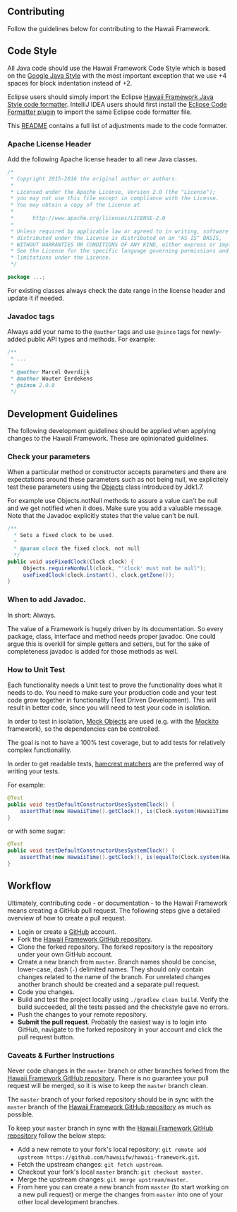 ## Contributing

Follow the guidelines below for contributing to the Hawaii Framework.

## Code Style

All Java code should use the Hawaii Framework Code Style which is based on the [Google Java Style][]
with the most important exception that we use +4 spaces for block indentation instead of +2.

Eclipse users should simply import the Eclipse [Hawaii Framework Java Style code formatter][].
IntelliJ IDEA users should first install the [Eclipse Code Formatter plugin][] to import the same Eclipse code formatter file.

This [README][Hawaii Framework Java Style code formatter README] contains a full list of adjustments
made to the code formatter.

### Apache License Header

Add the following Apache license header to all new Java classes.

```java
/*
 * Copyright 2015-2016 the original author or authors.
 *
 * Licensed under the Apache License, Version 2.0 (the "License");
 * you may not use this file except in compliance with the License.
 * You may obtain a copy of the License at
 *
 *      http://www.apache.org/licenses/LICENSE-2.0
 *
 * Unless required by applicable law or agreed to in writing, software
 * distributed under the License is distributed on an "AS IS" BASIS,
 * WITHOUT WARRANTIES OR CONDITIONS OF ANY KIND, either express or implied.
 * See the License for the specific language governing permissions and
 * limitations under the License.
 */

package ...;
```

For existing classes always check the date range in the license header and update it if needed.

### Javadoc tags

Always add your name to the `@author` tags and use `@since` tags for newly-added public API types
and methods. For example:

```java
/**
 * ...
 *
 * @author Marcel Overdijk
 * @author Wouter Eerdekens
 * @since 2.0.0
 */
```

## Development Guidelines

The following development guidelines should be applied when applying changes to the Hawaii Framework. These are
opinionated guidelines.

### Check your parameters
When a particular method or constructor accepts parameters and there are expectations around these parameters such
as not being null, we explicitely test these parameters using the
[Objects](https://docs.oracle.com/javase/7/docs/api/java/util/Objects.html) class introduced by Jdk1.7.

For example use Objects.notNull methods to assure a value can't be null and we get notified when it does.
Make sure you add a valuable message. Note that the Javadoc explicitly states that the value can't be null.
```java
/**
  * Sets a fixed clock to be used.
  *
  * @param clock the fixed clock, not null
  */
public void useFixedClock(Clock clock) {
     Objects.requireNonNull(clock, "'clock' must not be null");
     useFixedClock(clock.instant(), clock.getZone());
}
```

### When to add Javadoc.
In short: Always.

The value of a Framework is hugely driven by its documentation. So every package, class, interface and
method needs proper javadoc. One could argue this is overkill for simple getters and setters,
but for the sake of completeness javadoc is added for those methods as well.

### How to Unit Test
Each functionality needs a Unit test to prove the functionality does what it needs to do. You need to make sure
your production code and your test code grow together in functionality (Test Driven Development). This will result
in better code, since you will need to test your code in isolation.

In order to test in isolation, [Mock Objects](https://en.wikipedia.org/wiki/Mock_object) are used
(e.g. with the [Mockito](http://mockito.org) framework), so the dependencies can be controlled.

The goal is not to have a 100% test coverage, but to add tests for relatively complex functionality.

In order to get readable tests, [hamcrest matchers](https://code.google.com/archive/p/hamcrest/wikis/Tutorial.wiki)
are the preferred way of writing your tests.

For example:

```java
@Test
public void testDefaultConstructorUsesSystemClock() {
    assertThat(new HawaiiTime().getClock(), is(Clock.system(HawaiiTime.DEFAULT_ZONE)));
}
```
or with some sugar:
```java
@Test
public void testDefaultConstructorUsesSystemClock() {
    assertThat(new HawaiiTime().getClock(), is(equalTo(Clock.system(HawaiiTime.DEFAULT_ZONE))));
}
```


## Workflow

Ultimately, contributing code - or documentation - to the Hawaii Framework means creating a GitHub pull request.
The following steps give a detailed overview of how to create a pull request.

 * Login or create a [GitHub][] account.
 * Fork the [Hawaii Framework GitHub repository][].
 * Clone the forked repository. The forked repository is the repository under your own GitHub account.
 * Create a new branch from `master`. Branch names should be concise, lower-case, dash (`-`) delimited names.
   They should only contain changes related to the name of the branch. For unrelated changes another
   branch should be created and a separate pull request.
 * Code you changes.
 * Build and test the project locally using `./gradlew clean build`.
   Verify the build succeeded, all the tests passed and the checkstyle gave no errors.
 * Push the changes to your remote repository.
 * **Submit the pull request**. Probably the easiest way is to login into GitHub, navigate to the forked
   repository in your account and click the pull request button.

### Caveats & Further Instructions

Never code changes in the `master` branch or other branches forked from the [Hawaii Framework GitHub repository].
There is no guarantee your pull request will be merged, so it is wise to keep the `master` branch clean.

The `master` branch of your forked repository should be in sync with the `master` branch of the
[Hawaii Framework GitHub repository] as much as possible.

To keep your `master` branch in sync with the [Hawaii Framework GitHub repository] follow the below steps:

 * Add a new remote to your fork's local repository:
   `git remote add upstream https://github.com/hawaiifw/hawaii-framework.git`.
 * Fetch the upstream changes: `git fetch upstream`.
 * Checkout your fork's local `master` branch: `git checkout master`.
 * Merge the upstream changes: `git merge upstream/master`.
 * From here you can create a new branch from `master` (to start working on a new pull request) or
   merge the changes from `master` into one of your other local development branches.


[Google Java Style]: https://google.github.io/styleguide/javaguide.html
[Hawaii Framework Java Style code formatter]: https://github.com/hawaiifw/hawaii-framework/blob/master/src/eclipse/hawaii-framework-java-style.xml
[Hawaii Framework Java Style code formatter README]: https://github.com/hawaiifw/hawaii-framework/blob/master/src/eclipse/README.md
[Eclipse Code Formatter plugin]: http://plugins.jetbrains.com/plugin/6546
[GitHub]: https://github.com/
[Hawaii Framework GitHub repository]: https://github.com/hawaiifw/hawaii-framework
